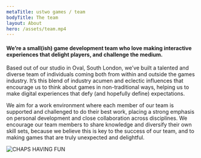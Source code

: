 ```yaml
---
metaTitle: ustwo games / team
bodyTitle: The team
layout: About
hero: /assets/team.mp4
---
```

<div class="content-box squashed inline-images floating-images">

#### We’re a small(ish) game development team who love making interactive experiences that delight players, and challenge the medium.

Based out of our studio in Oval, South London, we’ve built a talented and diverse team of individuals coming both from within and outside the games industry. It’s this blend of industry acumen and eclectic influences that encourage us to think about games in non-traditional ways, helping us to make digital experiences that defy (and hopefully define) expectations.

We aim for a work environment where each member of our team is supported and challenged to do their best work, placing a strong emphasis on personal development and close collaboration across disciplines. We encourage our team members to share knowledge and diversify their own skill sets, because we believe this is key to the success of our team, and to making games that are truly unexpected and delightful.

![CHAPS HAVING FUN](/assets/chaps.jpg "Chaps having fun")

</div>
